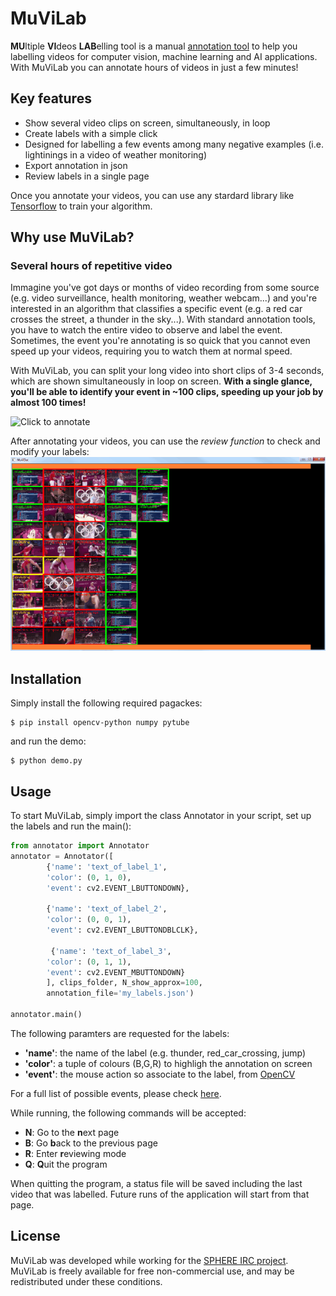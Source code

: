 # MuViLab
**MU**ltiple **VI**deos **LAB**elling tool is a manual [annotation tool](https://en.wikipedia.org/wiki/List_of_manual_image_annotation_tools) to help you labelling videos for computer vision, machine learning and AI applications. With MuViLab you can annotate hours of videos in just a few minutes!

## Key features
- Show several video clips on screen, simultaneously, in loop
- Create labels with a simple click
- Designed for labelling a few events among many negative examples (i.e. lightinings in a video of weather monitoring)
- Export annotation in json
- Review labels in a single page

Once you annotate your videos, you can use any stardard library like [Tensorflow](https://www.tensorflow.org/) to train your algorithm.

## Why use MuViLab?
### Several hours of repetitive video
Immagine you've got days or months of video recording from some source (e.g. video surveillance, health monitoring, weather webcam...) and you're interested in an algorithm that classifies a specific event (e.g. a red car crosses the street, a thunder in the sky...). With standard annotation tools, you have to watch the entire video to observe and label the event. Sometimes, the event you're annotating is so quick that you cannot even speed up your videos, requiring you to watch them at normal speed.

With MuViLab, you can split your long video into short clips of 3-4 seconds, which are shown simultaneously in loop on screen. **With a single glance, you'll be able to identify your event in ~100 clips, speeding up your job by almost 100 times!**

![Click to annotate](doc/media/annotate.gif)

After annotating your videos, you can use the *review function* to check and modify your labels:
![Review annotations](doc/media/review.gif)

## Installation
Simply install the following required pagackes:

    $ pip install opencv-python numpy pytube
    
and run the demo:

    $ python demo.py

## Usage
To start MuViLab, simply import the class Annotator in your script, set up the labels and run the main():

```python
from annotator import Annotator
annotator = Annotator([
        {'name': 'text_of_label_1', 
        'color': (0, 1, 0),
        'event': cv2.EVENT_LBUTTONDOWN},

        {'name': 'text_of_label_2', 
        'color': (0, 0, 1),
        'event': cv2.EVENT_LBUTTONDBLCLK},
         
         {'name': 'text_of_label_3', 
        'color': (0, 1, 1),
        'event': cv2.EVENT_MBUTTONDOWN}
        ], clips_folder, N_show_approx=100,
        annotation_file='my_labels.json')

annotator.main()
```

The following paramters are requested for the labels:
- **'name'**: the name of the label (e.g. thunder, red_car_crossing, jump)
- **'color'**: a tuple of colours (B,G,R) to highligh the annotation on screen
- **'event'**: the mouse action so associate to the label, from [OpenCV](https://docs.opencv.org/3.1.0/d7/dfc/group__highgui.html#ga927593befdddc7e7013602bca9b079b0)

For a full list of possible events, please check [here](https://docs.opencv.org/3.1.0/d7/dfc/group__highgui.html#ga927593befdddc7e7013602bca9b079b0).

While running, the following commands will be accepted:
- **N**: Go to the **n**ext page
- **B**: Go **b**ack to the previous page
- **R**: Enter **r**eviewing mode
- **Q**: **Q**uit the program

When quitting the program, a status file will be saved including the last video that was labelled. Future runs of the application will start from that page.

## License
MuViLab was developed while working for the [SPHERE IRC project](https://www.irc-sphere.ac.uk/). 
MuViLab is freely available for free non-commercial use, and may be redistributed under these conditions.
